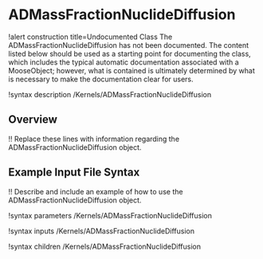 # ADMassFractionNuclideDiffusion

!alert construction title=Undocumented Class
The ADMassFractionNuclideDiffusion has not been documented. The content listed below should be used as a starting point for
documenting the class, which includes the typical automatic documentation associated with a
MooseObject; however, what is contained is ultimately determined by what is necessary to make the
documentation clear for users.

!syntax description /Kernels/ADMassFractionNuclideDiffusion

## Overview

!! Replace these lines with information regarding the ADMassFractionNuclideDiffusion object.

## Example Input File Syntax

!! Describe and include an example of how to use the ADMassFractionNuclideDiffusion object.

!syntax parameters /Kernels/ADMassFractionNuclideDiffusion

!syntax inputs /Kernels/ADMassFractionNuclideDiffusion

!syntax children /Kernels/ADMassFractionNuclideDiffusion
